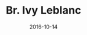 ---
title: Br. Ivy Leblanc 
date : 2016-10-14
contentful:
  contentype: interview
  entry_id : 4Pl0ugaMYMeUOcYyK2OUEc 
template : post.html 
exists : br-ivy-leblanc-one 
---